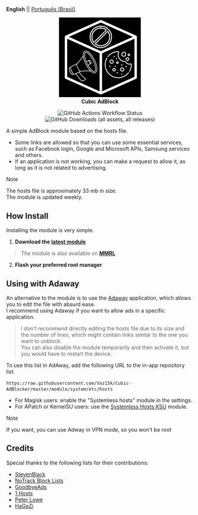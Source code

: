 **English** || [Português (Brasil)](README_PT.md)

<p align="center">
  <img width="220" height="auto" src="cubic_logo.png">
    <br/><strong>Cubic AdBlock</strong></b>
</p>

<p align="center">
  <img alt="GitHub Actions Workflow Status" src="https://img.shields.io/github/actions/workflow/status/Vaz15K/Systemless-AdBlocker/update_hosts.yml">
  <img alt="GitHub Downloads (all assets, all releases)" src="https://img.shields.io/github/downloads/Vaz15K/Systemless-AdBlocker/total">
</p>

A simple AdBlock module based on the hosts file.

- Some links are allowed so that you can use some essential services, such as Facebook login, Google and Microsoft APIs, Samsung services and others.
- If an application is not working, you can make a request to allow it, as long as it is not related to advertising.

> [!NOTE]
> The hosts file is approximately 33 mb in size. \
> The module is updated weekly.

## How Install
Installing the module is very simple.

1. **Download the [latest module](https://github.com/Vaz15k/Cubic-AdBlocker/releases)**
> The module is also available on [**MMRL**](https://mmrl.dergoogler.com)
2. **Flash your preferred root manager**

## Using with Adaway
An alternative to the module is to use the [Adaway](https://adaway.org) application, which allows you to edit the file with absurd ease. \
I recommend using Adaway if you want to allow ads in a specific application.

> I don't recommend directly editing the hosts file due to its size and the number of lines, which might contain links similar to the one you want to unblock. \
> You can also disable the module temporarily and then activate it, but you would have to restart the device.

To use this list in AdAway, add the following URL to the in-app repository list:
```
https://raw.githubusercontent.com/Vaz15k/Cubic-AdBlocker/master/module/system/etc/hosts
```
- For Magisk users: enable the "Systemless hosts" module in the settings.
- For APatch or KernelSU users: use the [Systemless Hosts KSU](https://github.com/symbuzzer/systemless-hosts-KernelSU-module) module.

> [!NOTE]
> If you want, you can use Adway in VPN mode, so you won't be root

## Credits
Special thanks to the following lists for their contributions:

- [StevenBlack](https://github.com/StevenBlack/hosts)
- [NoTrack Block Lists](https://gitlab.com/quidsup/notrack-blocklists)
- [GoodbyeAds](https://github.com/jerryn70/GoodbyeAds)
- [1 Hosts](https://o0.pages.dev)
- [Peter Lowe](https://pgl.yoyo.org/adservers)
- [HaGeZi](https://github.com/hagezi/dns-blocklists)
